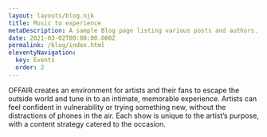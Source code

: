 ```yaml
---
layout: layouts/blog.njk
title: Music to experience
metaDescription: A sample Blog page listing various posts and authors.
date: 2021-03-02T00:00:00.000Z
permalink: /blog/index.html
eleventyNavigation:
  key: Events
  order: 2
---
```

OFFAIR creates an environment for artists and their fans to escape the outside world and tune in to an intimate, memorable experience. Artists can feel confident in vulnerability or trying something new, without the distractions of phones in the air. Each show is unique to the artist’s purpose, with a content strategy catered to the occasion.